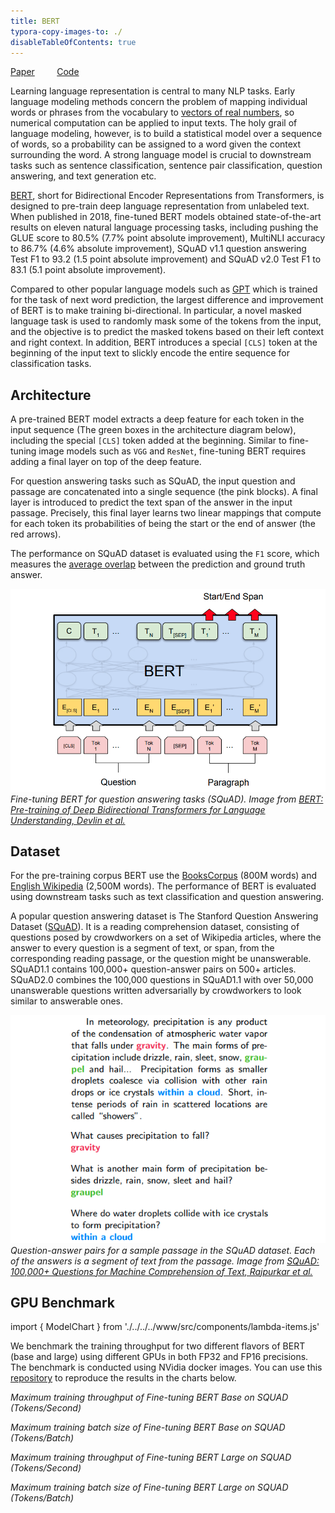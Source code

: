 ```yaml
---
title: BERT
typora-copy-images-to: ./
disableTableOfContents: true
---
```


[Paper](https://arxiv.org/abs/1810.04805)   &nbsp; &nbsp; &nbsp; &nbsp; [Code](https://github.com/NVIDIA/DeepLearningExamples/tree/master/PyTorch/LanguageModeling/BERT)

Learning language representation is central to many NLP tasks. Early language modeling methods concern the problem of mapping individual words or phrases from the vocabulary to [vectors of real numbers](https://en.wikipedia.org/wiki/Word2vec), so numerical computation can be applied to input texts. The holy grail of language modeling, however, is to build a statistical model over a sequence of words, so a probability can be assigned to a word given the context surrounding the word. A strong language model is crucial to downstream tasks such as sentence classification, sentence pair classification, question answering, and text generation etc.

[BERT](https://arxiv.org/abs/1810.04805), short for Bidirectional Encoder Representations from Transformers, is designed to pre-train deep language representation from unlabeled text. When published in 2018, fine-tuned BERT models obtained state-of-the-art results on eleven natural language processing tasks, including pushing the GLUE score to 80.5% (7.7% point absolute improvement), MultiNLI accuracy to 86.7% (4.6% absolute improvement), SQuAD v1.1 question answering Test F1 to 93.2 (1.5 point absolute improvement) and SQuAD v2.0 Test F1 to 83.1 (5.1 point absolute improvement).

Compared to other popular language models such as [GPT](https://openai.com/blog/language-unsupervised/) which is trained for the task of next word prediction, the largest difference and improvement of BERT is to make training bi-directional. In particular, a novel masked language task is used to randomly mask some of the tokens from the input, and the objective is to predict the masked tokens based on their left context and right context. In addition, BERT introduces a special `[CLS]` token at the beginning of the input text to slickly encode the entire sequence for classification tasks. 

## Architecture

A pre-trained BERT model extracts a deep feature for each token in the input sequence  (The green boxes in the architecture diagram below), including the special `[CLS]` token added at the beginning. Similar to fine-tuning image models such as `VGG` and `ResNet`, fine-tuning BERT requires adding a final layer on top of the deep feature. 

For question answering tasks such as SQuAD, the input question and passage are concatenated into a single sequence (the pink blocks). A final layer is introduced to predict the text span of the answer in the input passage. Precisely, this final layer learns two linear mappings that compute for each token its probabilities of being the start or the end of answer (the red arrows).

The performance on SQuAD dataset is evaluated using the `F1` score, which measures the [average overlap](https://en.wikipedia.org/wiki/F1_score) between the prediction and ground truth answer.

![BERT SQUAD](bert-squad.png)
*Fine-tuning BERT for question answering tasks (SQuAD). Image from [BERT: Pre-training of Deep Bidirectional Transformers for Language Understanding, Devlin et al.](https://arxiv.org/abs/1810.04805)*

## Dataset

For the pre-training corpus BERT use the [BooksCorpus](https://yknzhu.wixsite.com/mbweb) (800M words) and [English Wikipedia](https://dumps.wikimedia.org/) (2,500M words). The performance of BERT is evaluated using downstream tasks such as text classification and question answering.

A popular question answering dataset is The Stanford Question Answering Dataset ([SQuAD](https://rajpurkar.github.io/SQuAD-explorer/)). It is a reading comprehension dataset, consisting of questions posed by crowdworkers on a set of Wikipedia articles, where the answer to every question is a segment of text, or span, from the corresponding reading passage, or the question might be unanswerable. SQuAD1.1 contains 100,000+ question-answer pairs on 500+ articles. SQuAD2.0 combines the 100,000 questions in SQuAD1.1 with over 50,000 unanswerable questions written adversarially by crowdworkers to look similar to answerable ones.

![SQUAD-1.1](squad-1.1.png)*Question-answer pairs for a sample passage in the SQuAD dataset. Each of the answers is a segment of text from the passage. Image from [SQuAD: 100,000+ Questions for Machine Comprehension of Text, Rajpurkar et al.](https://arxiv.org/abs/1606.05250)*

## GPU Benchmark

import { ModelChart } from './../../../www/src/components/lambda-items.js'

We benchmark the training throughput for two different flavors of BERT (base and large) using different GPUs in both FP32 and FP16 precisions. The benchmark is conducted using NVidia docker images. You can use this [repository](https://github.com/lambdal/deeplearning-benchmark) to reproduce the results in the charts below.


<ModelChart selected_model='bert_base_squad' selected_gpu='V100' selected_metric="throughput"/>

*Maximum training throughput of Fine-tuning BERT Base on SQUAD (Tokens/Second)*


<ModelChart selected_model='bert_base_squad' selected_gpu='V100' selected_metric="bs"/>

*Maximum training batch size of Fine-tuning BERT Base on SQUAD (Tokens/Batch)*


<ModelChart selected_model='bert_large_squad' selected_gpu='V100' selected_metric="throughput"/>

*Maximum training throughput of Fine-tuning BERT Large on SQUAD (Tokens/Second)*


<ModelChart selected_model='bert_large_squad' selected_gpu='V100' selected_metric="bs"/>

*Maximum training batch size of Fine-tuning BERT Large on SQUAD (Tokens/Batch)*